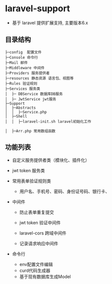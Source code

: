 # laravel-support

- 基于 laravel 提供扩展支持, 主要版本6.x


## 目录结构
```shell
├─config  配置文件
├─Console 命令行
├─Mail 邮件
├─Middleware 中间件
├─Providers 服务提供者
├─resources 静态资源 语言包、视图等
├─Rules 验证规则
├─Services 服务类
│  ├─ DBService 数据库DB服务
│  ├─ JwtService jwt服务
├─Support
│  ├─Abstracts
│  │  ├─Service.php
│  ├─Shell
│  │  ├─laravel-init.sh laravel初始化工作

│  ├─Arr.php 常用数组函数

```


## 功能列表
- 自定义服务提供者类（模块化、插件化）
  
- jwt token 服务类
  
- 常用表单验证规则类
  - 用户名、手机号、密码、身份证号码、银行卡、

- 中间件
  - 防止表单重复提交
  - jwt token 验证中间件
  - laravel-cors 跨域中间件
      
  - 记录请求响应中间件

- 命令行
  - env配置文件编辑
  - curd代码生成器
  - 基于现有数据库生成Model
